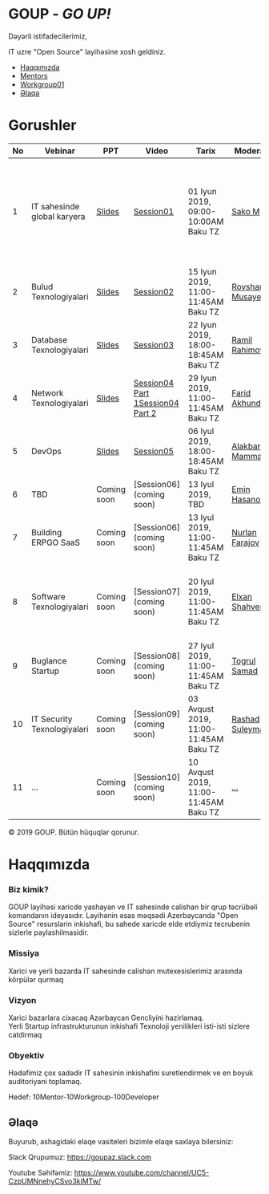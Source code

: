 # GOUP - _GO UP!_

Dəyərli istifadecilerimiz,

IT uzre "Open Source" layihəsine xosh geldiniz. 

- [Haqqımızda](#haqqımızda)
- [Mentors](/mentors/README.md)
- [Workgroup01](/workgroup01/README.md)
- [Əlaqə](#Əlaqə)

# Gorushler

|No| Vebinar | PPT|Video |Tarix|Moderator|Olke|Agenda|
|------|----------------------|---------|---|-----|-----|------|----|
|1| IT sahesinde global karyera|[Slides](session01.pdf)|[Session01](https://www.youtube.com/watch?v=Kvr1S4USXOI)|01 Iyun 2019, 09:00-10:00AM Baku TZ|[Sako M](https://www.linkedin.com/in/sakom/)|Amerika|`1. Open Source`<br/> `2. Amerika ve Avropada ish/tehsil` <br/>`3. Tech Stack trendler`<br/>`4. Ideya/Startup bootstrap`<br/>`5. Google teqaud proqrami`|
|2| Bulud Texnologiyalari|[Slides](Session02.pdf)|[Session02](https://youtu.be/amnGyiPqJQ0)|15 Iyun 2019, 11:00-11:45AM Baku TZ|[Rovshan Musayev](https://www.linkedin.com/in/rovshan-musayev/)|Cexiya|`1. AWS`<br/> `2. GCP` <br/>`3. Azure`<br/>`4. Job Market in Czech`|
|3| Database Texnologiyalari|[Slides](session03.pdf)|[Session03](https://www.youtube.com/watch?v=iDgi0R5HylE)|22 Iyun 2019, 18:00-18:45AM Baku TZ|[Ramil Rahimov](https://www.linkedin.com/in/ramilrahimov/)|Kanada|`1. Database trends`<br/> `2. Job Market in Kanada`|
|4| Network Texnologiyalari|[Slides](Session04_FaridAkhundov.pdf)|[Session04 Part 1](https://www.youtube.com/watch?v=XEzTDyF5LGw)[Session04 Part 2](https://www.youtube.com/watch?v=B-FYFbIM6tw)|29 Iyun 2019, 11:00-11:45AM Baku TZ|[Farid Akhundov](https://www.linkedin.com/in/farid-akhundov-34925b4b/)|Avstraliya|`1. Database trends`<br/> `2. Job Market in Australia`|
|5| DevOps|[Slides](session05_AlakbarM.pdf)|[Session05](https://www.youtube.com/watch?v=w4Qqg1DIOM0)|06 Iyul 2019, 18:00-18:45AM Baku TZ|[Alakbar Mammadov](https://www.linkedin.com/in/alakbarm/)|Norvec|`1. DevOps trends`<br/> `2. Job Market in Norway`|
|6| TBD|Coming soon|[Session06](coming soon)|13 Iyul 2019, TBD|[Emin Hasanov](https://www.linkedin.com/in/eminhasanov/)|Almaniya|`1. TBD`<br/> `2. Job Market in Germany`|
|7| Building ERPGO SaaS|Coming soon|[Session06](coming soon)|13 Iyul 2019, 11:00-11:45AM Baku TZ|[Nurlan Farajov](https://www.linkedin.com/in/nurlan-farajov/)|Polsha|`1. Database trends`<br/> `2. Job Market in Poland`|
|8| Software Texnologiyalari |Coming soon|[Session07](coming soon)|20 Iyul 2019, 11:00-11:45AM Baku TZ|[Elxan Shahverdi](https://www.linkedin.com/in/elkhan-shahverdi-59356166/)|Estonia|`1. Concurrency and Parallelism `<br/>`2. Stream and Batch processing ` <br/> `3. Job Market in Estonia`|
|9| Buglance Startup|Coming soon|[Session08](coming soon)|27 Iyul 2019, 11:00-11:45AM Baku TZ|[Togrul Samad](https://www.linkedin.com/in/togsam/)|UAE|`1. Startup prosesi`<br/> `2. Job Market in UAE`|
|10| IT Security Texnologiyalari|Coming soon|[Session09](coming soon)|03 Avqust 2019, 11:00-11:45AM Baku TZ|[Rashad Suleymanov](https://www.linkedin.com/in/rashad-suleymanov-b7293a41/)|Polsha|`1. Database trends`<br/> `2. Job Market in Poland`|
|11| ...|Coming soon|[Session10](coming soon)|10 Avqust 2019, 11:00-11:45AM Baku TZ|[...](..)|Polsha|`1. ...`<br/> `2. Job Market in ...`|

© 2019 GOUP. Bütün hüquqlar qorunur.

# Haqqımızda

### Biz kimik?

GOUP layihəsi xaricde yashayan ve IT sahesinde calishan bir qrup  təcrübəli komandanın ideyasıdır. Layihənin əsas məqsədi Azerbaycanda "Open Source" resurslarin inkishafi, bu sahede xaricde elde etdiymiz tecrubenin  sizlerle paylashilmasidir.  


### Missiya
Xarici ve yerli bazarda IT sahesinde calishan mutexesislerimiz arasında körpülər qurmaq

### Vizyon
Xarici bazarlara cixacaq  Azərbaycan Gencliyini hazirlamaq. <br /> 
Yerli Startup infrastrukturunun inkishafi
Texnoloji yenilikleri isti-isti sizlere catdirmaq

### Obyektiv
Hədəfimiz çox sadədir IT sahesinin inkishafini suretlendirmek ve en boyuk auditoriyani toplamaq. 

Hedef: 10Mentor-10Workgroup-100Developer


## Əlaqə

Buyurub, ashagidaki elaqe vasiteleri bizimle elaqe saxlaya bilersiniz:


Slack Qrupumuz:
https://goupaz.slack.com

Youtube Səhifəmiz:
https://www.youtube.com/channel/UC5-CzpUMNnehyCSvo3kiMTw/
